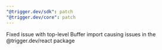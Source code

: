 ```yaml
---
"@trigger.dev/sdk": patch
"@trigger.dev/core": patch
---
```


Fixed issue with top-level Buffer import causing issues in the @trigger.dev/react package
